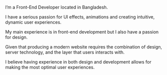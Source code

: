 I’m a Front-End Developer located in Bangladesh.

I have a serious passion for UI effects, animations and creating intuitive, dynamic user experiences.

My main experience is in front-end development but I also have a passion for design.

Given that producing a modern website requires the combination of design, server technology, and the layer that users interacts with. 

I believe having experience in both design and development allows for making the most optimal user experiences.


